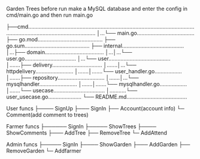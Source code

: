 Garden Trees
before run make a MySQL database and enter the config in cmd/main.go and then run main.go

├──cmd.........................................................................................................................................................................
│...└── main.go......................................
├── go.mod...........................................
├── go.sum...........................................
├── internal.........................................
│...├── domain.......................................
│...│...└── user.go..................................
│...└── user.........................................
│.......├── delivery.................................
│.......│...└── httpdelivery.........................
│.......│.......└── user_handler.go..................
│.......├── repository...............................
│.......│...└── mysqlhandler.........................
│.......│.......└── mysqlhandler.go..................
│.......└── usecase..................................
│...........└── user_usecase.go......................
└── README.md........................................


User funcs
├──── SignUp
├─── SignIn
├── Account(account info)
└─ Comment(add comment to trees)

Farmer funcs
├────── SignIn
├───── ShowTrees
├──── ShowComments
├─── AddTree
├── RemoveTree
└─ AddAttend

Admin funcs
├───── SignIn
├──── ShowGarden
├─── AddGarden
├── RemoveGarden
└─ Addfarmer
